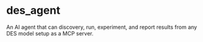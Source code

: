 # des_agent
An AI agent that can discovery, run, experiment, and report results from any DES model setup as a MCP server.
